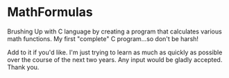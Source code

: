 MathFormulas
============

Brushing Up with C language by creating a program that calculates various math functions.  My first "complete" C program...so don't be harsh!


Add to it if you'd like.  I'm just trying to learn as much as quickly as possible over the course of the next two years.
Any input would be gladly accepted.  Thank you.
